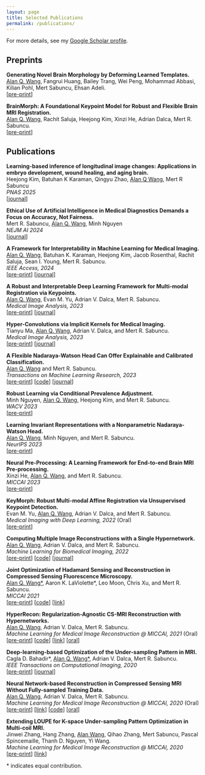 ```yaml
---
layout: page
title: Selected Publications
permalink: /publications/
---
```


For more details, see my [Google Scholar profile](https://scholar.google.com/citations?user=P7nRvlIAAAAJ&hl=en).   

## Preprints
**Generating Novel Brain Morphology by Deforming Learned Templates.**  
<ins>Alan Q. Wang</ins>, Fangrui Huang, Bailey Trang, Wei Peng, Mohammad Abbasi, Kilian Pohl, Mert Sabuncu, Ehsan Adeli.  
[[pre-print](https://arxiv.org/abs/2503.03778)]  

**BrainMorph: A Foundational Keypoint Model for Robust and Flexible Brain MRI Registration.**  
<ins>Alan Q. Wang</ins>, Rachit Saluja, Heejong Kim, Xinzi He, Adrian Dalca, Mert R. Sabuncu.  
[[pre-print](https://arxiv.org/abs/2405.14019v1)]  

## Publications
**Learning-based inference of longitudinal image changes: Applications in embryo development, wound healing, and aging brain.**   
Heejong Kim, Batuhan K Karaman, Qingyu Zhao, <ins>Alan Q Wang</ins>, Mert R Sabuncu   
*PNAS 2025*   
[[journal](https://www.pnas.org/doi/abs/10.1073/pnas.2411492122)]   

**Ethical Use of Artificial Intelligence in Medical Diagnostics Demands a Focus on Accuracy, Not Fairness.**   
Mert R. Sabuncu, <ins>Alan Q. Wang</ins>, Minh Nguyen   
*NEJM AI 2024*   
[[journal](https://ai.nejm.org/doi/abs/10.1056/AIp2400672)]   

**A Framework for Interpretability in Machine Learning for Medical Imaging.**  
<ins>Alan Q. Wang</ins>, Batuhan K. Karaman, Heejong Kim, Jacob Rosenthal, Rachit Saluja, Sean I. Young, Mert R. Sabuncu.   
*IEEE Access, 2024*    
[[pre-print](https://arxiv.org/abs/2310.01685)]  [[journal](https://ieeexplore.ieee.org/document/10496678)]  

**A Robust and Interpretable Deep Learning Framework for Multi-modal Registration via Keypoints.**   
<ins>Alan Q. Wang</ins>, Evan M. Yu, Adrian V. Dalca, Mert R. Sabuncu.  
*Medical Image Analysis, 2023*   
[[pre-print](https://arxiv.org/abs/2304.09941)] [[journal](https://www.sciencedirect.com/science/article/abs/pii/S1361841523002220)]

**Hyper-Convolutions via Implicit Kernels for Medical Imaging.**   
Tianyu Ma, <ins>Alan Q. Wang</ins>, Adrian V. Dalca, and Mert R. Sabuncu.  
*Medical Image Analysis, 2023*  
[[pre-print](https://arxiv.org/abs/2202.02701)] [[journal](https://www.sciencedirect.com/science/article/abs/pii/S1361841523000579?CMX_ID=&SIS_ID=&dgcid=STMJ_AUTH_SERV_PUBLISHED&utm_acid=218908644&utm_campaign=STMJ_AUTH_SERV_PUBLISHED&utm_in=DM352260&utm_medium=email&utm_source=AC_)]  

**A Flexible Nadaraya-Watson Head Can Offer Explainable and Calibrated Classification.**   
<ins>Alan Q. Wang</ins> and Mert R. Sabuncu.     
*Transactions on Machine Learning Research, 2023*  
[[pre-print](https://arxiv.org/abs/2212.03411)] [[code](https://github.com/alanqrwang/nwhead)] [[journal](https://openreview.net/forum?id=iEq6lhG4O3&referrer=%5BTMLR%5D(%2Fgroup%3Fid%3DTMLR))]  

**Robust Learning via Conditional Prevalence Adjustment.**   
Minh Nguyen, <ins>Alan Q. Wang</ins>, Heejong Kim, and Mert R. Sabuncu.   
*WACV 2023*       
[[pre-print](https://arxiv.org/abs/2310.15766)]  

**Learning Invariant Representations with a Nonparametric Nadaraya-Watson Head.**   
<ins>Alan Q. Wang</ins>, Minh Nguyen, and Mert R. Sabuncu.   
*NeurIPS 2023*       
[[pre-print](https://arxiv.org/abs/2309.13377)]  

**Neural Pre-Processing: A Learning Framework for End-to-end Brain MRI Pre-processing.**   
Xinzi He, <ins>Alan Q. Wang</ins>, and Mert R. Sabuncu.   
*MICCAI 2023*   
[[pre-print](https://arxiv.org/abs/2303.12148)]    

**KeyMorph: Robust Multi-modal Affine Registration via Unsupervised Keypoint Detection.**   
Evan M. Yu, <ins>Alan Q. Wang</ins>, Adrian V. Dalca, and Mert R. Sabuncu.   
*Medical Imaging with Deep Learning, 2022* (Oral)  
[[pre-print](https://openreview.net/forum?id=OrNzjERFybh)]

**Computing Multiple Image Reconstructions with a Single Hypernetwork.**   
<ins>Alan Q. Wang</ins>, Adrian V. Dalca, and Mert R. Sabuncu.     
*Machine Learning for Biomedical Imaging, 2022*  
[[pre-print](https://arxiv.org/abs/2202.11009)] [[code](https://github.com/alanqrwang/hyperrecon)] [[journal](https://www.melba-journal.org/papers/2022:017.html)]

**Joint Optimization of Hadamard Sensing and Reconstruction in Compressed Sensing Fluorescence Microscopy.**  
<ins>Alan Q. Wang\*</ins>, Aaron K. LaViolette\*, Leo Moon, Chris Xu, and Mert R. Sabuncu.   
*MICCAI 2021*   
[[pre-print](https://arxiv.org/abs/2105.07961)] [[code](https://github.com/alanqrwang/csfm)] [[link](https://link.springer.com/chapter/10.1007/978-3-030-87231-1_13)] 

**HyperRecon: Regularization-Agnostic CS-MRI Reconstruction with Hypernetworks.**  
<ins>Alan Q. Wang</ins>, Adrian V. Dalca, Mert R. Sabuncu.   
*Machine Learning for Medical Image Reconstruction @ MICCAI, 2021* (Oral)  
[[pre-print](http://arxiv.org/abs/2101.02194)] [[code](https://github.com/alanqrwang/hyperrecon)] [[link](https://link.springer.com/chapter/10.1007/978-3-030-88552-6_1)] [[oral](https://www.youtube.com/watch?v=oMbAOUADDxo)] 

**Deep-learning-based Optimization of the Under-sampling Pattern in MRI.**  
Cagla D. Bahadir\*, <ins>Alan Q. Wang\*</ins>, Adrian V. Dalca, Mert R. Sabuncu.  
*IEEE Transactions on Computational Imaging, 2020*     
[[pre-print](https://arxiv.org/abs/1907.11374)] [[journal](https://ieeexplore.ieee.org/document/9133281?source=authoralert)]     

**Neural Network-based Reconstruction in Compressed Sensing MRI Without Fully-sampled Training Data.**   
<ins>Alan Q. Wang</ins>, Adrian V. Dalca, Mert R. Sabuncu.   
*Machine Learning for Medical Image Reconstruction @ MICCAI, 2020* (Oral)  
[[pre-print](https://arxiv.org/abs/2007.14979)] [[link](https://link.springer.com/chapter/10.1007/978-3-030-61598-7_3)] [[code](https://github.com/alanqrwang/HQSNet)] [[oral](https://www.youtube.com/watch?v=a5OclTvMXlI)]

**Extending LOUPE for K-space Under-sampling Pattern Optimization in Multi-coil MRI.**   
Jinwei Zhang, Hang Zhang, <ins>Alan Wang</ins>, Qihao Zhang, Mert Sabuncu, Pascal Spincemaille, Thanh D. Nguyen, Yi Wang.     
*Machine Learning for Medical Image Reconstruction @ MICCAI, 2020*   
[[pre-print](https://arxiv.org/abs/2007.14450)] [[link](https://link.springer.com/chapter/10.1007/978-3-030-61598-7_9)]  

\* indicates equal contribution.
